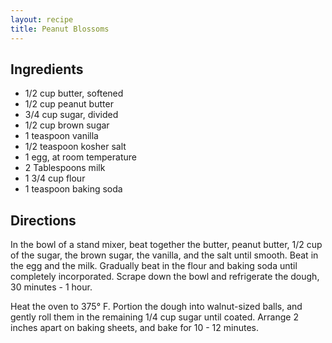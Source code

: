 ```yaml
---
layout: recipe
title: Peanut Blossoms
---
```


## Ingredients

* 1/2 cup butter, softened
* 1/2 cup peanut butter
* 3/4 cup sugar, divided
* 1/2 cup brown sugar
* 1 teaspoon vanilla
* 1/2 teaspoon kosher salt
* 1 egg, at room temperature
* 2 Tablespoons milk
* 1 3/4 cup flour
* 1 teaspoon baking soda

## Directions

In the bowl of a stand mixer, beat together the butter, peanut butter, 1/2 cup of the sugar, the brown sugar, the vanilla, and the salt until smooth. Beat in the egg and the milk. Gradually beat in the flour and baking soda until completely incorporated. Scrape down the bowl and refrigerate the dough, 30 minutes - 1 hour.

Heat the oven to 375° F. Portion the dough into walnut-sized balls, and gently roll them in the remaining 1/4 cup sugar until coated. Arrange 2 inches apart on baking sheets, and bake for 10 - 12 minutes.